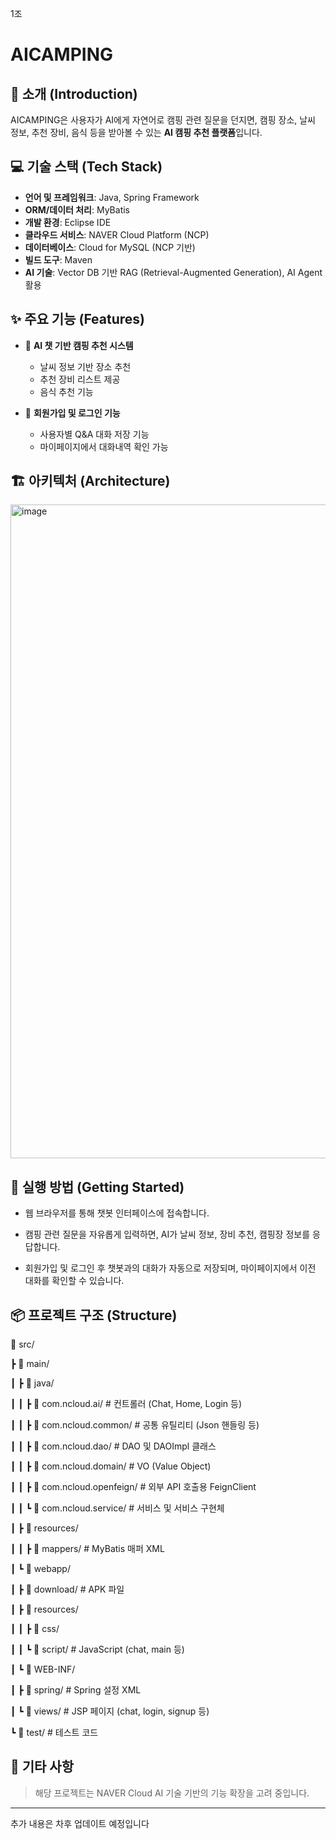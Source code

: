 1조

# AICAMPING

## 🌲 소개 (Introduction)

AICAMPING은 사용자가 AI에게 자연어로 캠핑 관련 질문을 던지면,
캠핑 장소, 날씨 정보, 추천 장비, 음식 등을 받아볼 수 있는 **AI 캠핑 추천 플랫폼**입니다.

## 💻 기술 스택 (Tech Stack)

* **언어 및 프레임워크**: Java, Spring Framework
* **ORM/데이터 처리**: MyBatis
* **개발 환경**: Eclipse IDE
* **클라우드 서비스**: NAVER Cloud Platform (NCP)
* **데이터베이스**: Cloud for MySQL (NCP 기반)
* **빌드 도구**: Maven
* **AI 기술**: Vector DB 기반 RAG (Retrieval-Augmented Generation), AI Agent 활용

## ✨ 주요 기능 (Features)

* 🤖 **AI 챗 기반 캠핑 추천 시스템**

  * 날씨 정보 기반 장소 추천
  * 추천 장비 리스트 제공
  * 음식 추천 기능
* 🔐 **회원가입 및 로그인 기능**

  * 사용자별 Q\&A 대화 저장 기능
  * 마이페이지에서 대화내역 확인 가능

## 🏗️ 아키텍처 (Architecture)
<img width="1861" height="1046" alt="image" src="https://github.com/user-attachments/assets/c85d55f0-dd35-4c7f-b711-4ffe6a349866" />


## 🚀 실행 방법 (Getting Started)

* 웹 브라우저를 통해 챗봇 인터페이스에 접속합니다.

* 캠핑 관련 질문을 자유롭게 입력하면, AI가 날씨 정보, 장비 추천, 캠핑장 정보를 응답합니다.

* 회원가입 및 로그인 후 챗봇과의 대화가 자동으로 저장되며, 마이페이지에서 이전 대화를 확인할 수 있습니다.

## 📦 프로젝트 구조 (Structure)
📁 src/

┣ 📁 main/

┃ ┣ 📁 java/

┃ ┃ ┣ 📁 com.ncloud.ai/          # 컨트롤러 (Chat, Home, Login 등)

┃ ┃ ┣ 📁 com.ncloud.common/      # 공통 유틸리티 (Json 핸들링 등)

┃ ┃ ┣ 📁 com.ncloud.dao/         # DAO 및 DAOImpl 클래스

┃ ┃ ┣ 📁 com.ncloud.domain/      # VO (Value Object)

┃ ┃ ┣ 📁 com.ncloud.openfeign/   # 외부 API 호출용 FeignClient

┃ ┃ ┗ 📁 com.ncloud.service/     # 서비스 및 서비스 구현체

┃ ┣ 📁 resources/

┃ ┃ ┣ 📁 mappers/                # MyBatis 매퍼 XML

┃ ┗ 📁 webapp/

┃   ┣ 📁 download/               # APK 파일

┃   ┣ 📁 resources/

┃   ┃ ┣ 📁 css/

┃   ┃ ┗ 📁 script/               # JavaScript (chat, main 등)

┃   ┗ 📁 WEB-INF/

┃     ┣ 📁 spring/              # Spring 설정 XML

┃     ┗ 📁 views/               # JSP 페이지 (chat, login, signup 등)

┗ 📁 test/                      # 테스트 코드


## 📌 기타 사항

> 해당 프로젝트는 NAVER Cloud AI 기술 기반의 기능 확장을 고려 중입니다.

---

추가 내용은 차후 업데이트 예정입니다
